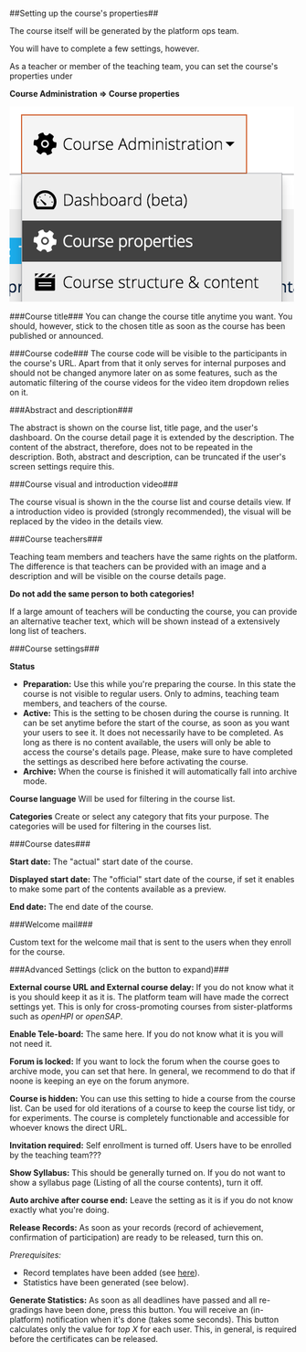 ##Setting up the course's properties##

The course itself will be generated by the platform ops team.

You will have to complete a few settings, however.

As a teacher or member of the teaching team, you can set the course's properties under

**Course Administration => Course properties**

![course properties](img/04a/properties_menu.png)



###Course title###
You can change the course title anytime you want. You should, however, stick to the chosen title as soon as the course has been published or announced.

###Course code###
The course code will be visible to the participants in the course's URL.
Apart from that it only serves for internal purposes and should not be changed anymore later on as some features, such as the automatic filtering of the course videos for the video item dropdown relies on it.

###Abstract and description###

The abstract is shown on the course list, title page, and the user's dashboard.
On the course detail page it is extended by the description. The content of the abstract, therefore, does not to be repeated in the description. Both, abstract and description, can be truncated if the user's screen settings require this.

###Course visual and introduction video###

The course visual is shown in the the course list and course details view.
If a introduction video is provided (strongly recommended), the visual will be replaced by the video in the details view.

###Course teachers###

Teaching team members and teachers have the same rights on the platform. The difference is that teachers can be provided with an image and a description and will be visible on the course details page.

**Do not add the same person to both categories!**

If a large amount of teachers will be conducting the course, you can provide an alternative teacher text, which will be shown instead of a extensively long list of teachers.

###Course settings###

**Status**

- **Preparation:** Use this while you're preparing the course. In this state the course is not visible to regular users. Only to admins, teaching team members, and teachers of the course.
- **Active:** This is the setting to be chosen during the course is running. It can be set anytime before the start of the course, as soon as you want your users to see it. It does not necessarily have to be completed. As long as there is no content available, the users will only be able to access the course's details page. Please, make sure to have completed the settings as described here before activating the course.
- **Archive:** When the course is finished it will automatically fall into archive mode. 

**Course language**
Will be used for filtering in the course list.

**Categories**
Create or select any category that fits your purpose. The categories will be used for filtering in the courses list.

###Course dates###

**Start date:** The "actual" start date of the course.

**Displayed start date:** The "official" start date of the course, if set it enables to make some part of the contents available as a preview.

**End date:** The end date of the course.


###Welcome mail###

Custom text for the welcome mail that is sent to the users when they enroll for the course.

###Advanced Settings (click on the button to expand)###

**External course URL and External course delay:** If you do not know what it is you should keep it as it is. The platform team will have made the correct settings yet. This is only for cross-promoting courses from sister-platforms such as *openHPI* or *openSAP*.

**Enable Tele-board:** The same here. If you do not know what it is you will not need it.


**Forum is locked:** If you want to lock the forum when the course goes to archive mode, you can set that here. In general, we recommend to do that if noone is keeping an eye on the forum anymore.

**Course is hidden:** You can use this setting to hide a course from the course list. Can be used for old iterations of a course to keep the course list tidy, or for experiments. The course is completely functionable and accessible for whoever knows the direct URL.

**Invitation required:** Self enrollment is turned off. Users have to be enrolled by the teaching team???

**Show Syllabus:** This should be generally turned on. If you do not want to show a syllabus page (Listing of all the course contents), turn it off.

**Auto archive after course end:** Leave the setting as it is if you do not know exactly what you're doing.

**Release Records:** As soon as your records (record of achievement, confirmation of participation) are ready to be released, turn this on.

*Prerequisites:*

- Record templates have been added (see [here](todo://link)).
- Statistics have been generated (see below).

**Generate Statistics:** As soon as all deadlines have passed and all re-gradings have been done, press this button. You will receive an (in-platform) notification when it's done (takes some seconds). This button calculates only the value for *top X* for each user. This, in general, is required before the certificates can be released.









